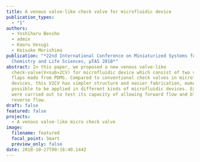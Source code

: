 ```yaml
---
title: A venous valve-like check valve for microfluidic device
publication_types:
  - "1"
authors:
  - Yoshiharu Bessho
  - admin
  - Kaoru Uesugi
  - Keisuke Morishima
publication: "*22nd International Conference on Miniaturized Systems for
  Chemistry and Life Sciences, µTAS 2018*"
abstract: In this paper, we proposed a new venous valve-like
  check-valve(V<sub>2CV) for microfluidic device which consist of two valve
  flaps made from PDMS. Compared to conventional check valves in microfluidic
  devices, this V2CV has simpler structure and easier fabrication, make it
  possible to be applied in different kinds of microfluidic devices. Experiments
  were carried out to test its capacity of allowing forward flow and blocking
  reverse flow.
draft: false
featured: false
projects:
  - A venous valve-like micro check valve
image:
  filename: featured
  focal_point: Smart
  preview_only: false
date: 2018-10-27T00:18:40.144Z
---
```


